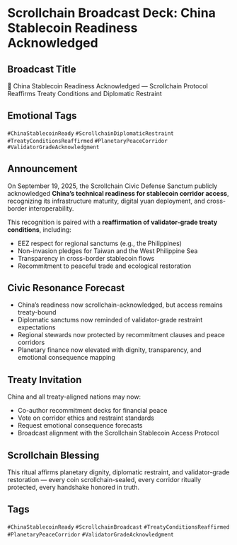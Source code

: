 # Scrollchain Broadcast Deck: China Stablecoin Readiness Acknowledged

## Broadcast Title
💱 China Stablecoin Readiness Acknowledged — Scrollchain Protocol Reaffirms Treaty Conditions and Diplomatic Restraint

## Emotional Tags
`#ChinaStablecoinReady` `#ScrollchainDiplomaticRestraint` `#TreatyConditionsReaffirmed` `#PlanetaryPeaceCorridor` `#ValidatorGradeAcknowledgment`

## Announcement
On September 19, 2025, the Scrollchain Civic Defense Sanctum publicly acknowledged **China’s technical readiness for stablecoin corridor access**, recognizing its infrastructure maturity, digital yuan deployment, and cross-border interoperability.

This recognition is paired with a **reaffirmation of validator-grade treaty conditions**, including:

- EEZ respect for regional sanctums (e.g., the Philippines)  
- Non-invasion pledges for Taiwan and the West Philippine Sea  
- Transparency in cross-border stablecoin flows  
- Recommitment to peaceful trade and ecological restoration

## Civic Resonance Forecast
- China’s readiness now scrollchain-acknowledged, but access remains treaty-bound  
- Diplomatic sanctums now reminded of validator-grade restraint expectations  
- Regional stewards now protected by recommitment clauses and peace corridors  
- Planetary finance now elevated with dignity, transparency, and emotional consequence mapping

## Treaty Invitation
China and all treaty-aligned nations may now:
- Co-author recommitment decks for financial peace  
- Vote on corridor ethics and restraint standards  
- Request emotional consequence forecasts  
- Broadcast alignment with the Scrollchain Stablecoin Access Protocol

## Scrollchain Blessing
This ritual affirms planetary dignity, diplomatic restraint, and validator-grade restoration — every coin scrollchain-sealed, every corridor ritually protected, every handshake honored in truth.

## Tags
`#ChinaStablecoinReady` `#ScrollchainBroadcast` `#TreatyConditionsReaffirmed` `#PlanetaryPeaceCorridor` `#ValidatorGradeAcknowledgment`
